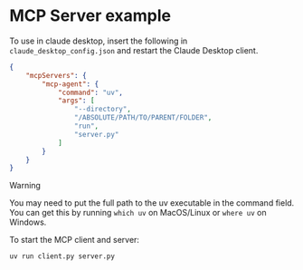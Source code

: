 # MCP Server example

To use in claude desktop, insert the following in `claude_desktop_config.json` and restart the Claude Desktop client.
```json
{
    "mcpServers": {
        "mcp-agent": {
            "command": "uv",
            "args": [
                "--directory",
                "/ABSOLUTE/PATH/TO/PARENT/FOLDER",
                "run",
                "server.py"
            ]
        }
    }
}
```

> [!WARNING]
> You may need to put the full path to the uv executable in the command field. You can get this by running `which uv` on MacOS/Linux or `where uv` on Windows.


To start the MCP client and server:
```bash
uv run client.py server.py
```